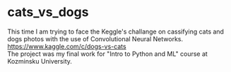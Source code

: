# cats_vs_dogs
This time I am trying to face the Keggle's challange on cassifying cats and dogs photos with the use of Convolutional Neural Networks.<br>
https://www.kaggle.com/c/dogs-vs-cats <br>
The project was my final work for "Intro to Python and ML" course at Kozminsku University.
